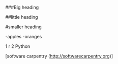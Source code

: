 ###Big heading 

##little heading

#smaller heading

-apples
-oranges

1 r
2 Python

[software carpentry (http://softwarecarpentry.org)]
